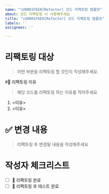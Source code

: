 ```yaml
---
name: "\U0001F6E0️[Refactor] 코드 리팩토링 템플릿"
about: 코드 리팩토링 시 사용해주세요
title: "\U0001F6E0️[Refactor] 코드 리팩토링 템플릿"
labels: ''
assignees: ''

---
```


# 리팩토링 대상
> 어떤 부분을 리팩토링 할 것인지 작성해주세요.

#📣 리팩토링 이유
> 해당 코드를 리팩토링 하는 이유를 적어주세요
1. <이유>
2. <이유>

# ✅ 변경 내용
> 리팩토링 후 변경될 내용을 작성해주세요


# 작성자 체크리스트
- [ ] 🔱 리팩토링 완료
- [ ] 🔱 리팩토링 후 테스트 완료
